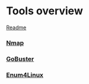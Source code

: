 # Tools overview
[Readme](../../README.md)

### [Nmap](nmap.md#nmap)
### [GoBuster](gobuster.md#gobuster)
### [Enum4Linux](Enum4Linux.md#Enum4Linux)


